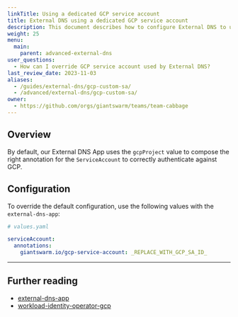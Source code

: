 ```yaml
---
linkTitle: Using a dedicated GCP service account
title: External DNS using a dedicated GCP service account
description: This document describes how to configure External DNS to use a dedicated GCP service account.
weight: 25
menu:
  main:
    parent: advanced-external-dns
user_questions:
  - How can I override GCP service account used by External DNS?
last_review_date: 2023-11-03
aliases:
  - /guides/external-dns/gcp-custom-sa/
  - /advanced/external-dns/gcp-custom-sa/
owner:
  - https://github.com/orgs/giantswarm/teams/team-cabbage
---
```


## Overview

By default, our External DNS App uses the `gcpProject` value to compose the right annotation for the `ServiceAccount` to correctly authenticate against GCP.

## Configuration

To override the default configuration, use the following values with the `external-dns-app`:

```yaml
# values.yaml

serviceAccount:
  annotations:
    giantswarm.io/gcp-service-account: _REPLACE_WITH_GCP_SA_ID_
```

---

## Further reading

- [external-dns-app](https://github.com/giantswarm/external-dns-app)
- [workload-identity-operator-gcp](https://github.com/giantswarm/workload-identity-operator-gcp)
